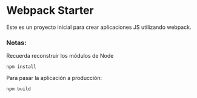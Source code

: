 # Webpack Starter

Este es un proyecto inicial para crear aplicaciones JS utilizando webpack.

### Notas:
Recuerda reconstruir los módulos de Node
```
npm install

```

Para pasar la aplicación a producción:
```
npm build
```
